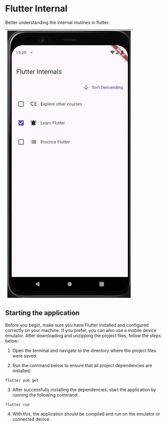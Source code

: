 # Flutter  Internal
Better understanding the internal routines in flutter.

| ![Imagem 1](flutter_internal.png) |
|---|

## Starting the application
Before you begin, make sure you have Flutter installed and configured correctly on your machine. If you prefer, you can also use a mobile device emulator. After downloading and unzipping the project files, follow the steps below:

1. Open the terminal and navigate to the directory where the project files were saved.

2. Run the command below to ensure that all project dependencies are installed:

```
flutter pub get
```

3. After successfully installing the dependencies, start the application by running the following command:

```
flutter run
```

4. With this, the application should be compiled and run on the emulator or connected device.
